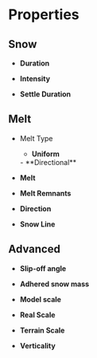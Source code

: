 

# Properties


## Snow

- **Duration**  
  
- **Intensity**  
  
- **Settle Duration**  
  

## Melt

- Melt Type
  - **Uniform**  
  <desc>
  - **Directional**  
  <desc>
- **Melt**  
  
- **Melt Remnants**  
  
- **Direction**  
  
- **Snow Line**  
  

## Advanced

- **Slip-off angle**  
  
- **Adhered snow mass**  
  
- **Model scale**  
  
- **Real Scale**  
  
- **Terrain Scale**  
  
- **Verticality**  
  



